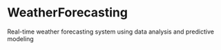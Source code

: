 # WeatherForecasting
Real-time weather forecasting system using data analysis and predictive modeling
